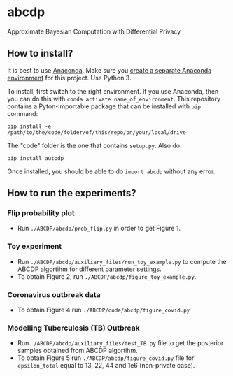 # abcdp

Approximate Bayesian Computation with Differential Privacy

## How to install?
It is best to use [Anaconda](https://www.anaconda.com/). Make sure you [create
a separate Anaconda
environment](https://conda.io/projects/conda/en/latest/user-guide/tasks/manage-environments.html)
for this project. Use Python 3.

To install, first switch to the right environment. If you use Anaconda, then
you can do this with `conda activate name_of_environment`. This repository
contains a Pyton-importable package that can be installed with `pip` command:

    pip install -e /path/to/the/code/folder/of/this/repo/on/your/local/drive

The "code" folder is the one that contains `setup.py`.
Also do:
  
    pip install autodp

Once installed, you should be able to do `import abcdp` without any error.

## How to run the experiments?

### Flip probability plot

- Run `./ABCDP/abcdp/prob_flip.py` in order to get Figure 1.

### Toy experiment
 - Run `./ABCDP/abcdp/auxiliary_files/run_toy_example.py` to compute the ABCDP algortihm for different parameter settings. 
 - To obtain Figure 2, run  `./ABCDP/abcdp/figure_toy_example.py`. 

### Coronavirus outbreak data

- To obtain Figure 4 run `./ABCDP/code/abcdp/figure_covid.py`

### Modelling Tuberculosis (TB) Outbreak

- Run `./ABCDP/abcdp/auxiliary_files/test_TB.py` file to get the posterior samples obtained from ABCDP algortihm.
- To obtain Figure 5 run `./ABCDP/abcdp/figure_covid.py` file for `epsilon_total` equal to 13, 22, 44 and 1e6 (non-private case).




